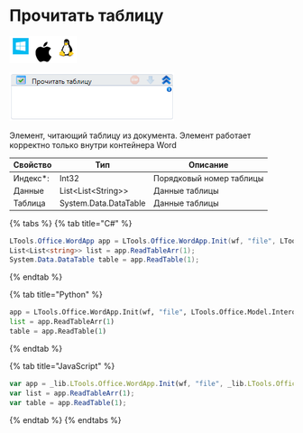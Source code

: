 # Прочитать таблицу

![](<../../../.gitbook/assets/image (100) (1) (1) (1) (1) (1) (154).png>)

![](<../../../.gitbook/assets/image (168).png>)

Элемент, читающий таблицу из документа. Элемент работает корректно только внутри контейнера Word

| Свойство  | Тип                   | Описание                 |
| --------- | --------------------- | ------------------------ |
| Индекс\*: | Int32                 | Порядковый номер таблицы |
| Данные    | List\<List\<String>>  | Данные таблицы           |
| Таблица   | System.Data.DataTable | Данные таблицы           |

{% tabs %}
{% tab title="C#" %}
```csharp
LTools.Office.WordApp app = LTools.Office.WordApp.Init(wf, "file", LTools.Office.Model.InteropTypes.DX);
List<List<string>> list = app.ReadTableArr(1);
System.Data.DataTable table = app.ReadTable(1);
```
{% endtab %}

{% tab title="Python" %}
```python
app = LTools.Office.WordApp.Init(wf, "file", LTools.Office.Model.InteropTypes.DX)
list = app.ReadTableArr(1)
table = app.ReadTable(1)
```
{% endtab %}

{% tab title="JavaScript" %}
```javascript
var app = _lib.LTools.Office.WordApp.Init(wf, "file", _lib.LTools.Office.Model.InteropTypes.DX);
var list = app.ReadTableArr(1);
var table = app.ReadTable(1);
```
{% endtab %}
{% endtabs %}
